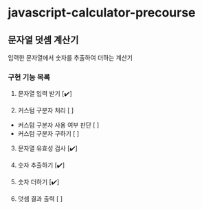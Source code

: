 # javascript-calculator-precourse

## 문자열 덧셈 계산기

입력한 문자열에서 숫자를 추출하여 더하는 계산기

### 구현 기능 목록

1. 문자열 입력 받기 [✔️]

2. 커스텀 구분자 처리 [ ]

- 커스텀 구분자 사용 여부 판단 [ ]
- 커스텀 구분자 구하기 [ ]

3. 문자열 유효성 검사 [✔️]

4. 숫자 추출하기 [✔️]

5. 숫자 더하기 [✔️]

6. 덧셈 결과 출력 [ ]
